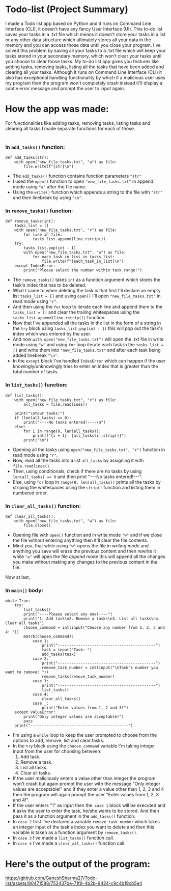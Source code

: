 # Todo-list (Project Summary)
I made a Todo list app based on Python and it runs on Command Line Interface (CLI), it doesn't have any fancy User Interface (UI).
This to-do list saves your tasks in a .txt file which means it doesn't store your tasks in a list or any other data structure which ultimately stores all your data in the memory and you can access those data until you close your program.
I've solved this problem by saving all your tasks to a .txt file which will keep your tasks stored in your secondary memory, which won't clear your tasks until you choose to clear those tasks.
My to-do list app gives you features like adding tasks, removing tasks, listing all the tasks that have been added and clearing all your tasks.
Although it runs on Command Line Interface (CLI) it also has exceptional handling functionality by which if a malicious user uses my program then the program won't completely crash instead it'll display a subtle error message and prompt the user to input again.

# How the app was made:
For functionalities like adding tasks, removing tasks, listing tasks and clearing all tasks I made separate functions for each of those.<br/><br/>
### **In `add_tasks()` function:**
```
def add_tasks(str):
    with open("new_file_tasks.txt", "a") as file:
        file.write(f"{str}\n")
```
* The `add_tasks()` function contains function parameters `"str"`
* I used the `open()` function to open `"new_file_tasks.txt"` in append mode using `"a"` after the file name.
* Using the `write()` function which appends a string to the file with `"str"` and then linebreak by using `"\n"`.

### **In `remove_tasks()` function:**
```
def remove_tasks(int):
    tasks_list = []
    with open("new_file_tasks.txt", "r") as file:
        for line in file:
            tasks_list.append(line.rstrip())
    try:
        tasks_list.pop(int - 1)
        with open("new_file_tasks.txt", "w") as file:
            for each_task_in_list in tasks_list:
                file.write(f"{each_task_in_list}\n")
    except IndexError:
        print("Please select the number within task range!")
```
* The `remove_tasks()` takes `int` as a function argument which stores the task's index that has to be deleted.
* What I came to when deleting the task is that first I'll declare an empty list `tasks_list = []` and using `open()` I'll open `"new_file_tasks.txt"` in read mode using `"r"`.
* And then using the `for` loop to iterate each line and append them to the `tasks_list = []` and clear the trailing whitespaces using the `tasks_list.append(line.rstrip())` function.
* Now that I've appended all the tasks in the list in the form of a string in the `try` block using `tasks_list.pop(int - 1)` this will pop out the task's index which was entered by the user.
* And now `with open("new_file_tasks.txt")` will open the .txt file in write mode using `"w"` and using `for` loop iterate each task in the `tasks_list = []` and write them into `"new_file_tasks.txt"` and after each task being added linebreak `"\n"`.
* In the `except` block I've handled `IndexError` which can happen if the user knowingly/unknowingly tries to enter an index that is greater than the total number of tasks.

### **In `list_tasks()` function:**
```
def list_tasks():
    with open("new_file_tasks.txt", "r") as file:
        all_tasks = file.readlines()
    
    print("\nYour tasks:")
    if (len(all_tasks) == 0):
        print("----No tasks entered!----\n")
    else:
        for i in range(0, len(all_tasks)):
            print(f"{i + 1}. {all_tasks[i].strip()}")
        print("\n")
```
* Opening all the tasks using `open("new_file_tasks.txt", "r")` function in read mode using `"r"`.
* Now, read all the tasks into a list `all_tasks` by assigning it with `file.readlines()`.
* Then, using conditionals, check if there are no tasks by using `len(all_tasks) == 0` and then print "---No tasks entered!---".
* Else, using `for` loop in `range(0, len(all_tasks))` prints all the tasks by striping the whitespaces using the `strip()` function and listing them in numbered order.

### **In `clear_all_tasks()` function:**
```
def clear_all_tasks():
    with open("new_file_tasks.txt", "w") as file:
        file.close()
```
* Opening file with `open()` function and in write mode `"w"` and if we close the file without entering anything then it'll clear the file contents.
* Mind you, that while using `"w"` opens the file in *writing mode* and anything you save will erase the previous content and then rewrite it while `"a"` will open the file *append* mode this will append all the changes you make without making any changes to the previous content in the file.

Now at last,
### **In `main()` body:**
```
while True:
    try:
        list_tasks()
        print("----Please select any one!----")
        print("1. Add task\n2. Remove a tasks\n3. List all tasks\n4. Clear all tasks")
        choose_command = int(input("Choose any number from 1, 2, 3 and 4: "))
        match(choose_command):
            case 1:
                print("-------------------------------------------")
                task = input("Task: ")
                add_tasks(task)
            case 2:
                print("-------------------------------------------")
                remove_task_number = int(input("\nTask's number you want to remove: "))
                remove_tasks(remove_task_number)
            case 3:
                print("-------------------------------------------")
                list_tasks()
            case 4:
                clear_all_tasks()
            case _:
                print("Enter values from 1, 2 and 3!")
    except ValueError:
        print("Only integer values are acceptable!")
        pass
    print("-------------------------------------------")
```
* I'm using a `while` loop to keep the user prompted to choose from the options to add, remove, list and clear tasks.
* In the `try` block using the `choose_command` variable I'm taking integer input from the user for choosing between:
  1. Add task.
  2. Remove a task.
  3. List all tasks.
  4. Clear all tasks.
* If the user maliciously enters a value other than integer the program won't crash but again prompt the user with the message "Only integer values are acceptable!" and if they enter a value other than 1, 2, 3 and 4 then the program will again prompt the user "Enter values from 1, 2, 3 and 4!".
* If the user enters "1" as input then the` case 1` block will be executed and it asks the user to enter the task, he/she wants to be stored. And then pass it as a function argument in the `add_tasks()` function.
* In `case 2` first I've declared a variable `remove_task number` which takes an integer input of the task's index you want to delete and then this variable is taken as a function argument by `remove_tasks()`.
* In `case 3` I've made a `list_tasks()` function call.
* In `case 4` I've made a `clear_all_tasks()` function call.

# Here's the output of the program:
https://github.com/GaneshSharma27/Todo-list/assets/90471588/752437be-71f9-4b2b-9424-c9c4b19cb5e4
